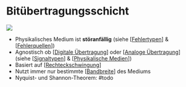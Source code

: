 # Bitübertragungsschicht

![](attachments/Bitübertragungsschicht.png)

- Physikalisches Medium ist **störanfällig** (siehe [[Fehlertypen]] & [[Fehlerquellen]])
- Agnostisch ob [[Digitale Übertragung]] oder [[Analoge Übertragung]] (siehe [[Signaltypen]] & [[Physikalische Medien]])
- Basiert auf [[Rechteckschwingung]]
- Nutzt immer nur bestimmte [[Bandbreite]] des Mediums
- Nyquist- und Shannon-Theorem: #todo

[//begin]: # "Autogenerated link references for markdown compatibility"
[fehlertypen]: Fehlertypen "Fehlertypen"
[fehlerquellen]: Fehlerquellen "Fehlerquellen"
[digitale übertragung]: <Digitale Übertragung> "Digitale Übertragung"
[analoge übertragung]: <Analoge Übertragung> "Analoge Übertragung"
[signaltypen]: Signaltypen "Signaltypen"
[physikalische medien]: <Physikalische Medien> "Physikalische Medien"
[rechteckschwingung]: Rechteckschwingung "Rechteckschwingung"
[bandbreite]: Bandbreite "Bandbreite"
[//end]: # "Autogenerated link references"
